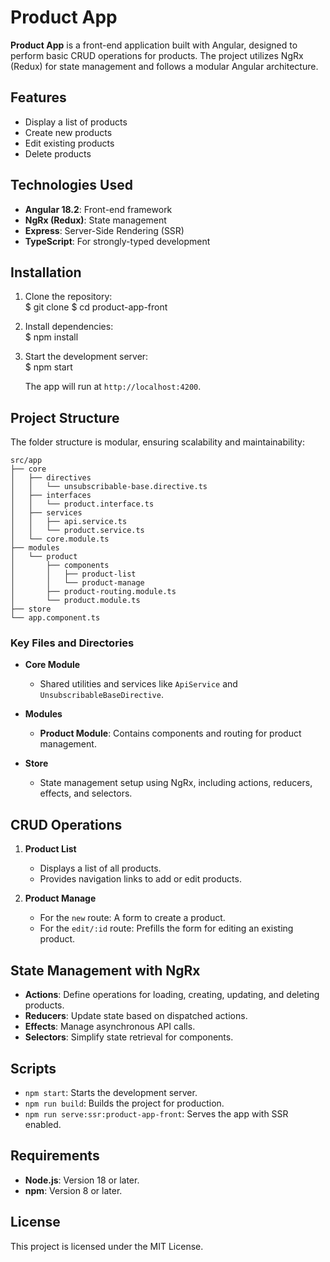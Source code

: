 # Product App

**Product App** is a front-end application built with Angular, designed to perform basic CRUD operations for products. The project utilizes NgRx (Redux) for state management and follows a modular Angular architecture.

## Features

- Display a list of products  
- Create new products  
- Edit existing products  
- Delete products  

## Technologies Used

- **Angular 18.2**: Front-end framework  
- **NgRx (Redux)**: State management  
- **Express**: Server-Side Rendering (SSR)  
- **TypeScript**: For strongly-typed development  

## Installation

1. Clone the repository:  
  $ git clone <repository-url>
  $ cd product-app-front
   

2. Install dependencies:  
   $ npm install
 

3. Start the development server:  
  $ npm start

   The app will run at `http://localhost:4200`.

## Project Structure

The folder structure is modular, ensuring scalability and maintainability:

```
src/app
├── core
│   ├── directives
│   │   └── unsubscribable-base.directive.ts
│   ├── interfaces
│   │   └── product.interface.ts
│   ├── services
│   │   ├── api.service.ts
│   │   └── product.service.ts
│   └── core.module.ts
├── modules
│   └── product
│       ├── components
│       │   ├── product-list
│       │   └── product-manage
│       ├── product-routing.module.ts
│       └── product.module.ts
├── store
└── app.component.ts
```

### Key Files and Directories

- **Core Module**  
  - Shared utilities and services like `ApiService` and `UnsubscribableBaseDirective`.  

- **Modules**  
  - **Product Module**: Contains components and routing for product management.

- **Store**  
  - State management setup using NgRx, including actions, reducers, effects, and selectors.

## CRUD Operations

1. **Product List**  
   - Displays a list of all products.  
   - Provides navigation links to add or edit products.  

2. **Product Manage**  
   - For the `new` route: A form to create a product.  
   - For the `edit/:id` route: Prefills the form for editing an existing product.  

## State Management with NgRx

- **Actions**: Define operations for loading, creating, updating, and deleting products.  
- **Reducers**: Update state based on dispatched actions.  
- **Effects**: Manage asynchronous API calls.  
- **Selectors**: Simplify state retrieval for components.  

## Scripts

- `npm start`: Starts the development server.  
- `npm run build`: Builds the project for production.  
- `npm run serve:ssr:product-app-front`: Serves the app with SSR enabled.  

## Requirements

- **Node.js**: Version 18 or later.  
- **npm**: Version 8 or later.  

## License

This project is licensed under the MIT License.
